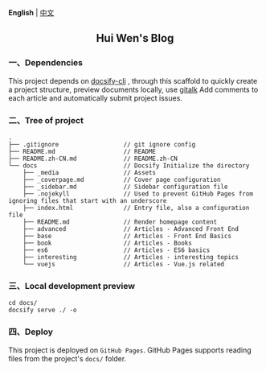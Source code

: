 **English** | [中文](./README.zh-CN.md)

<h2 align="center">Hui Wen's Blog</h2>

### 一、Dependencies

This project depends on [docsify-cli](https://www.npmjs.com/package/docsify-cli) , through this scaffold to quickly create a project structure, preview documents locally, use [gitalk](https://gitalk.github.io/) Add comments to each article and automatically submit project issues.

### 二、Tree of project

```
.
├── .gitignore                  // git ignore config
├── README.md                   // README
├── README.zh-CN.md             // README.zh-CN
└── docs                        // Docsify Initialize the directory
    ├── _media                  // Assets
    ├── _coverpage.md           // Cover page configuration
    ├── _sidebar.md             // Sidebar configuration file
    ├── .nojekyll               // Used to prevent GitHub Pages from ignoring files that start with an underscore
    ├── index.html              // Entry file, also a configuration file
    ├── README.md               // Render homepage content
    ├── advanced                // Articles - Advanced Front End
    ├── base                    // Articles - Front End Basics
    ├── book                    // Articles - Books
    ├── es6                     // Articles - ES6 basics
    ├── interesting             // Articles - interesting topics
    └── vuejs                   // Articles - Vue.js related

```

### 三、Local development preview

```
cd docs/
docsify serve ./ -o
```

### 四、Deploy

This project is deployed on `GitHub Pages`. GitHub Pages supports reading files from the project's `docs/` folder.
